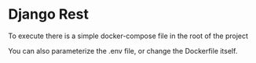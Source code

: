# Django Rest

To execute there is a simple docker-compose file in the root of the project

You can also parameterize the .env file, or change the Dockerfile itself.

